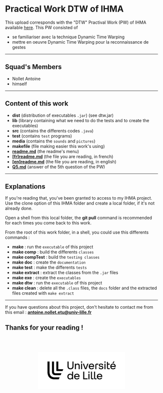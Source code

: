 # Practical Work DTW of IHMA

This upload corresponds with the "DTW" Practival Work (PW) of IHMA available [here](https://gery.casiez.net/IHMA/TP_DTW/).
This PW consisted of

* se familiariser avec la technique Dynamic Time Warping
* mettre en oeuvre Dynamic Time Warping pour la reconnaissance de gestes

---
##  Squad's Members

* Nollet Antoine
* himself

---
## Content of this work

* **dist** (distribution of executables `.jar`) (see dtw.jar)
* **lib** (library containing what we need to do the tests and to create the executables)
* **src** (contains the differents codes `.java`)
* **test** (contains `test` programs)
* **media** (contains the `sounds` and `pictures`)
* **makefile** (file making easier this work's using)
* [**readme.md**](readme.md "readme menu") (the readme's menu)
* [**[fr]readme.md**]([fr]readme.md "readme in french") (the file you are reading, in french)
* [**[en]readme.md**]([en]readme.md "readme in english") (the file you are reading, in english)
* [**Q5.md**](Q5.md "Q5 answer") (answer of the 5th question of the PW)

---
## Explanations

If you're reading that, you've been granted to access to my IHMA project.
Use the clone option of this IHMA folder and create a local folder, if it's not already done.

Open a shell from this local folder, the **git pull** command is recommended for each times you come back to this work.

From the root of this work folder, in a shell, you could use this differents commands :

* **make** : run the `executable` of this project
* **make comp** : build the differents `classes`
* **make compTest** : build the `testing classes`
* **make doc** : create the `documentation`
* **make test** : make the differents `tests`
* **make extract** : extract the classes from the `.jar` files
* **make exe** : create the `executables`
* **make dtw** : run the `executable` of this project
* **make clean** : delete all the `.class` files, the `docs` folder and the extracted files created with `make extract`

---

If you have questions about this project, don't hesitate to contact me from this email : **antoine.nollet.etu@univ-lille.fr**

Thanks for your reading !
---
<br />
<br />
<br />
<div style="text-align:center"><img src="media/pictures/logo.png"alt="Université de Lille"/></div>

